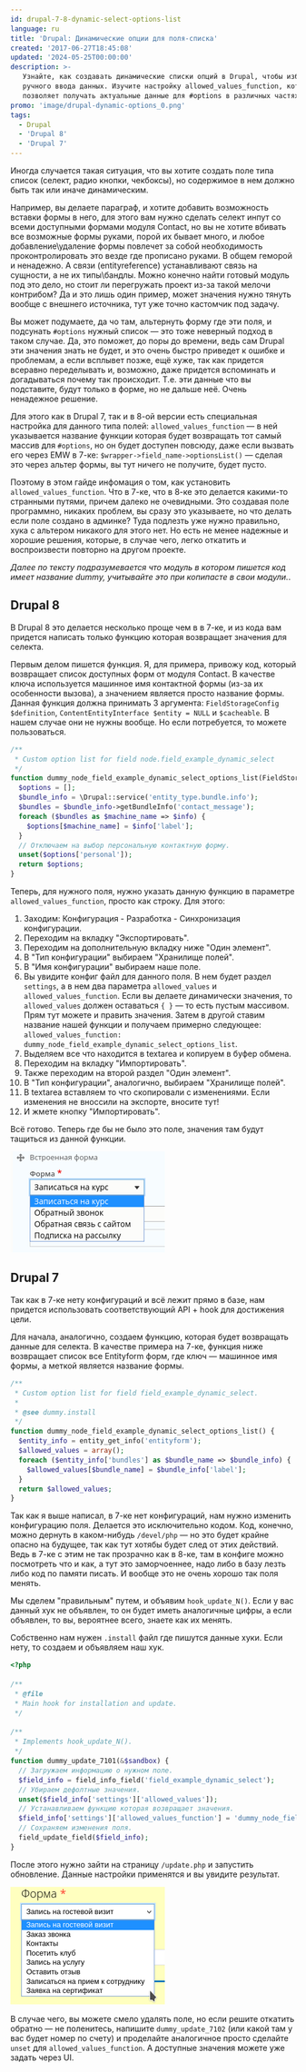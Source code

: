 ```yaml
---
id: drupal-7-8-dynamic-select-options-list
language: ru
title: 'Drupal: Динамические опции для поля-списка'
created: '2017-06-27T18:45:08'
updated: '2024-05-25T00:00:00'
description: >-
   Узнайте, как создавать динамические списки опций в Drupal, чтобы избежать
   ручного ввода данных. Изучите настройку allowed_values_function, которая
   позволяет получать актуальные данные для #options в различных частях сайта.
promo: 'image/drupal-dynamic-options_0.png'
tags:
  - Drupal
  - 'Drupal 8'
  - 'Drupal 7'
---
```


Иногда случается такая ситуация, что вы хотите создать поле типа список (селект,
радио кнопки, чекбоксы), но содержимое в нем должно быть так или иначе
динамическим.

Например, вы делаете параграф, и хотите добавить возможность вставки формы в
него, для этого вам нужно сделать селект инпут со всеми доступными формами
модуля Contact, но вы не хотите вбивать все возможные формы руками, порой их
бывает много, и любое добавление\удаление формы повлечет за собой необходимость
проконтролировать это везде где прописано руками. В общем геморой и ненадежно. А
связи (entityreference) устанавливают связь на сущности, а не их типы\бандлы.
Можно конечно найти готовый модуль под это дело, но стоит ли перегружать проект
из-за такой мелочи контрибом? Да и это лишь один пример, может значения нужно
тянуть вообще с внешнего источника, тут уже точно кастомчик под задачу.

Вы может подумаете, да чо там, альтернуть форму где эти поля, и
подсунать `#options` нужный список — это тоже неверный подход в таком случае.
Да, это поможет, до поры до времени, ведь сам Drupal эти значения знать не
будет, и это очень быстро приведет к ошибке и проблемам, а если всплывет позже,
ещё хуже, так как придется всеравно переделывать и, возможно, даже придется
вспоминать и догадываться почему так происходит. Т.е. эти данные что вы
подставите, будут только в форме, но не дальше неё. Очень ненадежное решение.

Для этого как в Drupal 7, так и в 8-ой версии есть специальная настройка для
данного типа полей: `allowed_values_function` — в ней указывается название
функции которая будет возвращать тот самый массив для `#options`, но он будет
доступен повсюду, даже если вызвать его через EMW в
7-ке: `$wrapper->field_name->optionsList()` — сделая это через альтер формы, вы
тут ничего не получите, будет пусто.

Поэтому в этом гайде инфомация о том, как установить `allowed_values_function`.
Что в 7-ке, что в 8-ке это делается какими-то странными путями, причем далеко не
очевидными. Это создавая поле программно, никаких проблем, вы сразу это
указываете, но что делать если поле создано в админке? Туда подлезть уже нужно
правильно, хука с альтером никакого для этого нет. Но есть не менее надежные и
хорошие решения, которые, в случае чего, легко откатить и воспроизвести повторно
на другом проекте.

*Далее по тексту подразумевается что модуль в котором пишется код имеет название
dummy, учитывайте это при копипасте в свои модули.*.

## Drupal 8

В Drupal 8 это делается несколько проще чем в в 7-ке, и из кода вам придется
написать только функцию которая возвращает значения для селекта.

Первым делом пишется функция. Я, для примера, привожу код, который возвращает
список доступных форм от модуля Contact. В качестве ключа используется машинное
имя контактной формы (из-за их особенности вызова), а значением является просто
название формы. Данная функция должна принимать 3
аргумента: `FieldStorageConfig $definition`, `ContentEntityInterface $entity = NULL`
и `$cacheable`. В нашем случае они не нужны вообще. Но если потребуется, то
можете пользоваться.

```php
/**
 * Custom option list for field node.field_example_dynamic_select
 */
function dummy_node_field_example_dynamic_select_options_list(FieldStorageConfig $definition, ContentEntityInterface $entity = NULL, $cacheable) {
  $options = [];
  $bundle_info = \Drupal::service('entity_type.bundle.info');
  $bundles = $bundle_info->getBundleInfo('contact_message');
  foreach ($bundles as $machine_name => $info) {
    $options[$machine_name] = $info['label'];
  }
  // Отключаем на выбор персональную контактную форму.
  unset($options['personal']);
  return $options;
}
```

Теперь, для нужного поля, нужно указать данную функцию в
параметре `allowed_values_function`, просто как строку. Для этого:

1. Заходим: Конфигурация - Разработка - Синхронизация конфигурации.
2. Переходим на вкладку "Экспортировать".
3. Переходим на дополнительную вкладку ниже "Один элемент".
4. В "Тип конфигурации" выбираем "Хранилище полей".
5. В "Имя конфигурации" выбираем наше поле.
6. Вы увидите конфиг файл для данного поля. В нем будет раздел `settings`, а в
   нем два параметра `allowed_values` и `allowed_values_function`. Если вы
   делаете динамически значения, то `allowed_values` должен оставаться `{ }` —
   то есть пустым массивом. Прям тут можете и править значения. Затем в другой
   ставим название нашей функции и получаем примерно
   следующее: `allowed_values_function: dummy_node_field_example_dynamic_select_options_list`.
7. Выделяем все что находится в textarea и копируем в буфер обмена.
8. Переходим на вкладку "Импортировать".
9. Также переходим на второй раздел "Один элемент".
10. В "Тип конфигурации", аналогично, выбираем "Хранилище полей".
11. В textarea вставляем то что скопировали с изменениями. Если изменения не
    вноссили на экспорте, вносите тут!
12. И жмете кнопку "Импортировать".

Всё готово. Теперь где бы не было это поле, значения там будут тащиться из
данной функции.

![Результат в Drupal 8](image/Screenshot_20170627_202124.png)

## Drupal 7

Так как в 7-ке нету конфигураций и всё лежит прямо в базе, нам придется
использовать соответствующий API + hook для достижения цели.

Для начала, аналогично, создаем функцию, которая будет возвращать данные для
селекта. В качестве примера на 7-ке, функция ниже возвращает список все
Entityform форм, где ключ — машинное имя формы, а меткой является название
формы.

```php {"header":"dummy.module"}
/**
 * Custom option list for field field_example_dynamic_select.
 * 
 * @see dummy.install
 */
function dummy_node_field_example_dynamic_select_options_list() {
  $entity_info = entity_get_info('entityform');
  $allowed_values = array();
  foreach ($entity_info['bundles'] as $bundle_name => $bundle_info) {
    $allowed_values[$bundle_name] = $bundle_info['label'];
  }
  return $allowed_values;
}
```

Так как я выше написал, в 7-ке нет конфигураций, нам нужно изменить конфигурацию
поля. Делается это исключительно кодом. Код, конечно, можно дернуть в
каком-нибудь `/devel/php` — но это будет крайне опасно на будущее, так как тут
хотябы будет след от этих действий. Ведь в 7-ке с этим не так прозрачно как в
8-ке, там в конфиге можно посмотреть что и как, а тут это заморчоеннее, надо
либо в базу лезть либо код по памяти писать. И вообще это не очень хорошо так
поля менять.

Мы сделем "правильным" путем, и объявим `hook_update_N()`. Если у вас данный хук
не объявлен, то он будет иметь аналогичные цифры, а если объявлен, то вы,
вероятнее всего, знаете как их менять.

Собственно нам нужен `.install` файл где пишутся данные хуки. Если нету, то
создаем и объявляем наш хук.

```php {"header":"dummy.install"}
<?php

/**
 * @file
 * Main hook for installation and update.
 */

/**
 * Implements hook_update_N().
 */
function dummy_update_7101(&$sandbox) {
  // Загружаем информацию о нужном поле.
  $field_info = field_info_field('field_example_dynamic_select');
  // Убираем дефолтные значения.
  unset($field_info['settings']['allowed_values']);
  // Устанавливаем функцию которая возвращает значения.
  $field_info['settings']['allowed_values_function'] = 'dummy_node_field_example_dynamic_select_options_list';
  // Сохраняем изменения поля.
  field_update_field($field_info);
}
```

После этого нужно зайти на страницу `/update.php` и запустить обновление. Данные
настройки применятся и вы увидите результат.

![Результат в Drupal 7](image/Screenshot_20170627_203145.png)

В случае чего, вы можете смело удалять поле, но если решите откатить обратно —
не поленитесь, напишите `dummy_update_7102` (или какой там у вас будет номер по
счету) и проделайте аналогичное просто сделайте `unset`
для `allowed_values_function`. А доступные значения можете уже задать через UI.
